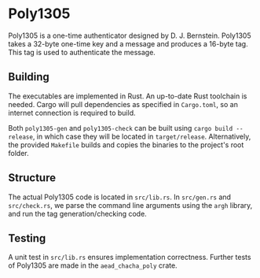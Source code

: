 # Poly1305 

Poly1305 is a one-time authenticator designed by D. J. Bernstein. Poly1305 takes a 32-byte one-time key and a message and produces a 16-byte tag. This tag is used to authenticate the message.

## Building

The executables are implemented in Rust. An up-to-date Rust toolchain is needed. Cargo will pull dependencies as specified in `Cargo.toml`, so an internet connection is required to build.

Both `poly1305-gen` and `poly1305-check` can be built using `cargo build --release`, in which case they will be located in `target/release`. Alternatively, the provided `Makefile` builds and copies the binaries to the project's root folder.

## Structure

The actual Poly1305 code is located in `src/lib.rs`. In `src/gen.rs` and `src/check.rs`, we parse the command line arguments using the `argh` library, and run the tag generation/checking code.

## Testing

A unit test in `src/lib.rs` ensures implementation correctness. Further tests of Poly1305 are made in the `aead_chacha_poly` crate.
